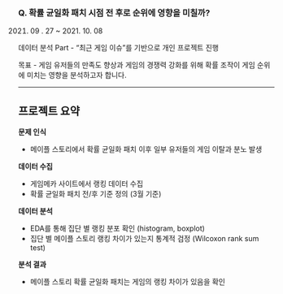 ### Q. 확률 균일화 패치 시점 전 후로 순위에 영향을 미칠까?

2021. 09 . 27 ~ 2021. 10. 08

데이터 분석 Part - “최근 게임 이슈”를 기반으로 개인 프로젝트 진행

목표 - 게임 유저들의 만족도 향상과 게임의 경쟁력 강화를 위해 확률 조작이 게임 순위에 미치는 영향을 분석하고자 합니다.

---

## **프로젝트 요약**

<aside>

**문제 인식**

- 메이플 스토리에서 확률 균일화 패치 이후 일부 유저들의 게임 이탈과 분노 발생

**데이터 수집**

- 게임메카 사이트에서 랭킹 데이터 수집
- 확률 균일화 패치 전/후 기준 정의 (3월 기준)

**데이터 분석**

- EDA를 통해 집단 별 랭킹 분포 확인 (histogram, boxplot)
- 집단 별 메이플 스토리 랭킹 차이가 있는지 통계적 검정 (Wilcoxon rank sum test)

**분석 결과**

- 메이플 스토리 확률 균일화 패치는 게임의 랭킹 차이가 있음을 확인
</aside>
